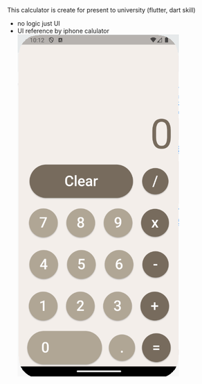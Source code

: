 This calculator is create for present to university (flutter, dart skill)

- no logic just UI
- UI reference by iphone calulator
![preview img](flutter.png)
